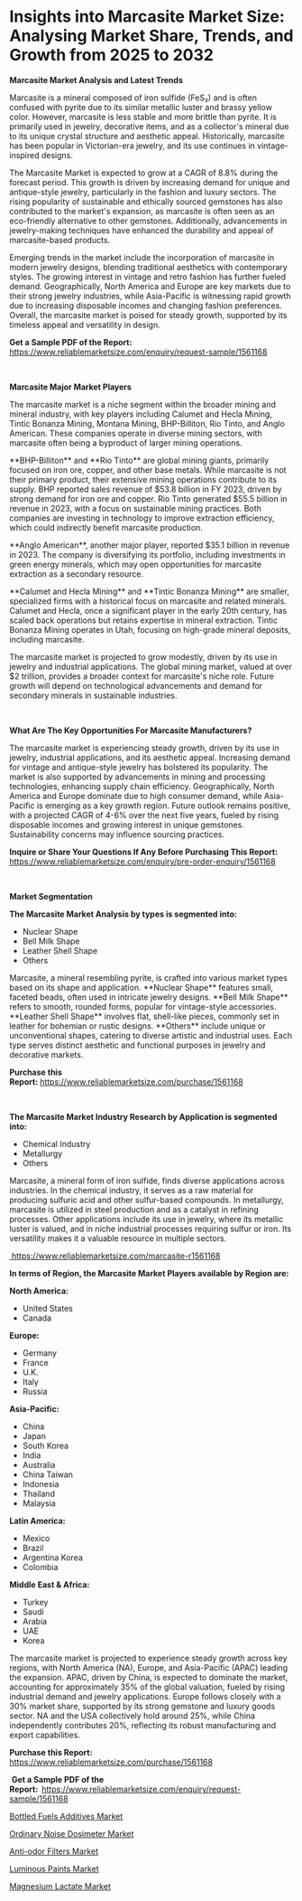 <p><h1>Insights into Marcasite Market Size: Analysing Market Share, Trends, and Growth from 2025 to 2032</h1></p><p><strong>Marcasite Market Analysis and Latest Trends</strong></p>
<p><p>Marcasite is a mineral composed of iron sulfide (FeS₂) and is often confused with pyrite due to its similar metallic luster and brassy yellow color. However, marcasite is less stable and more brittle than pyrite. It is primarily used in jewelry, decorative items, and as a collector's mineral due to its unique crystal structure and aesthetic appeal. Historically, marcasite has been popular in Victorian-era jewelry, and its use continues in vintage-inspired designs.</p><p>The Marcasite Market is expected to grow at a CAGR of 8.8% during the forecast period. This growth is driven by increasing demand for unique and antique-style jewelry, particularly in the fashion and luxury sectors. The rising popularity of sustainable and ethically sourced gemstones has also contributed to the market's expansion, as marcasite is often seen as an eco-friendly alternative to other gemstones. Additionally, advancements in jewelry-making techniques have enhanced the durability and appeal of marcasite-based products.</p><p>Emerging trends in the market include the incorporation of marcasite in modern jewelry designs, blending traditional aesthetics with contemporary styles. The growing interest in vintage and retro fashion has further fueled demand. Geographically, North America and Europe are key markets due to their strong jewelry industries, while Asia-Pacific is witnessing rapid growth due to increasing disposable incomes and changing fashion preferences. Overall, the marcasite market is poised for steady growth, supported by its timeless appeal and versatility in design.</p></p>
<p><strong>Get a Sample PDF of the Report:&nbsp;</strong> <a href="https://www.reliablemarketsize.com/enquiry/request-sample/1561168?utm_campaign=1832&utm_medium=2&utm_source=Github&utm_content=ia&utm_term=25012025&utm_id=marcasite">https://www.reliablemarketsize.com/enquiry/request-sample/1561168</a></p>
<p>&nbsp;</p>
<p><strong>Marcasite Major Market Players</strong></p>
<p><p>The marcasite market is a niche segment within the broader mining and mineral industry, with key players including Calumet and Hecla Mining, Tintic Bonanza Mining, Montana Mining, BHP-Billiton, Rio Tinto, and Anglo American. These companies operate in diverse mining sectors, with marcasite often being a byproduct of larger mining operations.</p><p>**BHP-Billiton** and **Rio Tinto** are global mining giants, primarily focused on iron ore, copper, and other base metals. While marcasite is not their primary product, their extensive mining operations contribute to its supply. BHP reported sales revenue of $53.8 billion in FY 2023, driven by strong demand for iron ore and copper. Rio Tinto generated $55.5 billion in revenue in 2023, with a focus on sustainable mining practices. Both companies are investing in technology to improve extraction efficiency, which could indirectly benefit marcasite production.</p><p>**Anglo American**, another major player, reported $35.1 billion in revenue in 2023. The company is diversifying its portfolio, including investments in green energy minerals, which may open opportunities for marcasite extraction as a secondary resource.</p><p>**Calumet and Hecla Mining** and **Tintic Bonanza Mining** are smaller, specialized firms with a historical focus on marcasite and related minerals. Calumet and Hecla, once a significant player in the early 20th century, has scaled back operations but retains expertise in mineral extraction. Tintic Bonanza Mining operates in Utah, focusing on high-grade mineral deposits, including marcasite.</p><p>The marcasite market is projected to grow modestly, driven by its use in jewelry and industrial applications. The global mining market, valued at over $2 trillion, provides a broader context for marcasite's niche role. Future growth will depend on technological advancements and demand for secondary minerals in sustainable industries.</p></p>
<p>&nbsp;</p>
<p><strong>What Are The Key Opportunities For Marcasite Manufacturers?</strong></p>
<p><p>The marcasite market is experiencing steady growth, driven by its use in jewelry, industrial applications, and its aesthetic appeal. Increasing demand for vintage and antique-style jewelry has bolstered its popularity. The market is also supported by advancements in mining and processing technologies, enhancing supply chain efficiency. Geographically, North America and Europe dominate due to high consumer demand, while Asia-Pacific is emerging as a key growth region. Future outlook remains positive, with a projected CAGR of 4-6% over the next five years, fueled by rising disposable incomes and growing interest in unique gemstones. Sustainability concerns may influence sourcing practices.</p></p>
<p><strong>Inquire or Share Your Questions If Any Before Purchasing This Report:</strong> <a href="https://www.reliablemarketsize.com/enquiry/pre-order-enquiry/1561168?utm_campaign=1832&utm_medium=2&utm_source=Github&utm_content=ia&utm_term=25012025&utm_id=marcasite">https://www.reliablemarketsize.com/enquiry/pre-order-enquiry/1561168</a></p>
<p>&nbsp;</p>
<p><strong>Market Segmentation</strong></p>
<p><strong>The Marcasite Market Analysis by types is segmented into:</strong></p>
<p><ul><li>Nuclear Shape</li><li>Bell Milk Shape</li><li>Leather Shell Shape</li><li>Others</li></ul></p>
<p><p>Marcasite, a mineral resembling pyrite, is crafted into various market types based on its shape and application. **Nuclear Shape** features small, faceted beads, often used in intricate jewelry designs. **Bell Milk Shape** refers to smooth, rounded forms, popular for vintage-style accessories. **Leather Shell Shape** involves flat, shell-like pieces, commonly set in leather for bohemian or rustic designs. **Others** include unique or unconventional shapes, catering to diverse artistic and industrial uses. Each type serves distinct aesthetic and functional purposes in jewelry and decorative markets.</p></p>
<p><strong>Purchase this Report:&nbsp;</strong><a href="https://www.reliablemarketsize.com/purchase/1561168?utm_campaign=1832&utm_medium=2&utm_source=Github&utm_content=ia&utm_term=25012025&utm_id=marcasite">https://www.reliablemarketsize.com/purchase/1561168</a></p>
<p>&nbsp;</p>
<p><strong>The Marcasite Market Industry Research by Application is segmented into:</strong></p>
<p><ul><li>Chemical Industry</li><li>Metallurgy</li><li>Others</li></ul></p>
<p><p>Marcasite, a mineral form of iron sulfide, finds diverse applications across industries. In the chemical industry, it serves as a raw material for producing sulfuric acid and other sulfur-based compounds. In metallurgy, marcasite is utilized in steel production and as a catalyst in refining processes. Other applications include its use in jewelry, where its metallic luster is valued, and in niche industrial processes requiring sulfur or iron. Its versatility makes it a valuable resource in multiple sectors.</p></p>
<p><a href="https://www.reliablemarketsize.com/marcasite-r1561168?utm_campaign=1832&utm_medium=2&utm_source=Github&utm_content=ia&utm_term=25012025&utm_id=marcasite">&nbsp;https://www.reliablemarketsize.com/marcasite-r1561168</a></p>
<p><strong>In terms of Region, the Marcasite Market Players available by Region are:</strong></p>
<p>
    <p> <strong> North America: </strong>
        <ul>
            <li>United States</li>
            <li>Canada</li>
        </ul>
        </p> 
    <p> <strong> Europe: </strong>
        <ul>
            <li>Germany</li>
            <li>France</li>
            <li>U.K.</li>
            <li>Italy</li>
            <li>Russia</li>
        </ul>
        </p> 
    <p> <strong> Asia-Pacific: </strong>
        <ul>
            <li>China</li>
            <li>Japan</li>
            <li>South Korea</li>
            <li>India</li>
            <li>Australia</li>
            <li>China Taiwan</li>
            <li>Indonesia</li>
            <li>Thailand</li>
            <li>Malaysia</li>
        </ul>
        </p> 
    <p> <strong> Latin America: </strong>
        <ul>
            <li>Mexico</li>
            <li>Brazil</li>
            <li>Argentina Korea</li>
            <li>Colombia</li>
        </ul>
        </p> 
    <p> <strong> Middle East & Africa: </strong>
        <ul>
            <li>Turkey</li>
            <li>Saudi</li>
            <li>Arabia</li>
            <li>UAE</li>
            <li>Korea</li>
        </ul>
    </p>
    </p>
<p><p>The marcasite market is projected to experience steady growth across key regions, with North America (NA), Europe, and Asia-Pacific (APAC) leading the expansion. APAC, driven by China, is expected to dominate the market, accounting for approximately 35% of the global valuation, fueled by rising industrial demand and jewelry applications. Europe follows closely with a 30% market share, supported by its strong gemstone and luxury goods sector. NA and the USA collectively hold around 25%, while China independently contributes 20%, reflecting its robust manufacturing and export capabilities.</p></p>
<p><strong>Purchase this Report: </strong><a href="https://www.reliablemarketsize.com/purchase/1561168?utm_campaign=1832&utm_medium=2&utm_source=Github&utm_content=ia&utm_term=25012025&utm_id=marcasite">https://www.reliablemarketsize.com/purchase/1561168</a></p>
<p>&nbsp;<strong>Get a Sample PDF of the Report:&nbsp;&nbsp;</strong><a href="https://www.reliablemarketsize.com/enquiry/request-sample/1561168?utm_campaign=1832&utm_medium=2&utm_source=Github&utm_content=ia&utm_term=25012025&utm_id=marcasite">https://www.reliablemarketsize.com/enquiry/request-sample/1561168</a></p>
<p><strong></strong></p>
<p><p><a href="https://www.linkedin.com/pulse/recent-analysis-bottled-fuels-additives-market-trends-share-8lnif?utm_campaign=1832&utm_medium=2&utm_source=Github&utm_content=ia&utm_term=25012025&utm_id=marcasite">Bottled Fuels Additives Market</a></p><p><a href="https://www.linkedin.com/pulse/ordinary-noise-dosimeter-market-forecast-report-analysis-54-smcjc?utm_campaign=1832&utm_medium=2&utm_source=Github&utm_content=ia&utm_term=25012025&utm_id=marcasite">Ordinary Noise Dosimeter Market</a></p><p><a href="https://www.linkedin.com/pulse/digital-transformation-anti-odor-filters-industry-market-opportunities-yvjtc?utm_campaign=1832&utm_medium=2&utm_source=Github&utm_content=ia&utm_term=25012025&utm_id=marcasite">Anti-odor Filters Market</a></p><p><a href="https://github.com/zanoligarav/Market-Research-Report-List-1/blob/main/luminous-paints-market.md?utm_campaign=1832&utm_medium=2&utm_source=Github&utm_content=ia&utm_term=25012025&utm_id=marcasite">Luminous Paints Market</a></p><p><a href="https://github.com/haaszgettre6/Market-Research-Report-List-1/blob/main/magnesium-lactate-market.md?utm_campaign=1832&utm_medium=2&utm_source=Github&utm_content=ia&utm_term=25012025&utm_id=marcasite">Magnesium Lactate Market</a></p></p>
